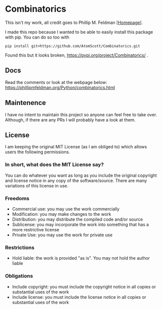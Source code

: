 # Combinatorics

This isn't my work, all credit goes to Phillip M. Feldman [[Homepage](http://pypi.python.org/pypi/Combinatorics)].

I made this repo because I wanted to be able to easily install this package with pip. You can do so too with 

`pip install git+https://github.com/AtomScott/Combinatorics.git`

Found this but it looks broken, 
https://pypi.org/project/Combinatorics/ .

## Docs
Read the comments or look at the webpage below:
https://phillipmfeldman.org/Python/combinatorics.html

## Maintenence
I have no intent to maintain this project so anyone can feel free to take over. Although, if there are any PRs I will probably have a look at them.


## License
I am keeping the original MIT License (as I am obliged to) which allows users the following permissions.

### In short, what does the MIT License say?

You can do whatever you want as long as you include the original copyright and license notice in any copy of the software/source. There are many variations of this license in use.

### Freedoms
- Commercial use: you may use the work commercially
- Modification: you may make changes to the work
- Distribution: you may distribute the compiled code and/or source
- Sublicense: you may incorporate the work into something that has a more restrictive license
- Private Use: you may use the work for private use

### Restrictions
- Hold liable: the work is provided "as is". You may not hold the author liable

### Obligations
- Include copyright: you must include the copyright notice in all copies or substantial uses of the work
- Include license: you must include the license notice in all copies or substantial uses of the work
